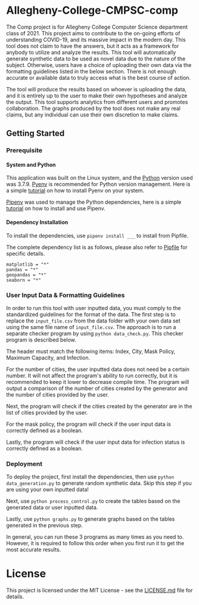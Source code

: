 # Allegheny-College-CMPSC-comp

The Comp project is for Allegheny College Computer Science department class of 2021.
This project aims to contribute to the on-going efforts of understanding COVID-19,
and its massive impact in the modern day. This tool does not claim to have the answers,
but it acts as a framework for anybody to utilize and analyze the results. This tool
will automatically generate synthetic data to be used as novel data due to the nature
of the subject. Otherwise, users have a choice of uploading their own data via the
formatting guidelines listed in the below section. There is not enough accurate or
available data to truly access what is the best course of action.

The tool will produce the results based on whoever is uploading the data, and it is entirely
up to the user to make their own hypotheses and analyze the output. This tool supports
analytics from different users and promotes collaboration. The graphs produced by the tool
does not make any real claims, but any individual can use their own discretion to make claims.

## Getting Started

### Prerequisite

#### System and Python

This application was built on the Linux system, and the [Python](https://www.python.org/)
version used was 3.7.9. [Pyenv](https://github.com/pyenv/pyenv) is recommended for Python
version management. Here is a simple [tutorial](https://realpython.com/intro-to-pyenv/)
on how to install Pyenv on your system.

[Pipenv](https://github.com/pypa/pipenv) was used to manage the Python dependencies,
here is a simple [tutorial](https://realpython.com/pipenv-guide/) on how to install
and use Pipenv.

#### Dependency Installation

To install the dependencies, use `pipenv install ___` to install from Pipfile.

The complete dependency list is as follows, please also refer to [Pipfile](comp/Pipfile)
for specific details.

```
matplotlib = "*"
pandas = "*"
geopandas = "*"
seaborn = "*"
```

### User Input Data & Formatting Guidelines

In order to run this tool with user inputted data, you must comply to the standardized
guidelines for the format of the data. The first step is to replace the `input_file.csv`
from the data folder with your own data set using the same file name of `input_file.csv`.
The approach is to run a separate checker program by using `python data_check.py`.
This checker program is described below.

The header must match the following items:
Index, City, Mask Policy, Maximum Capacity, and Infection.

For the number of cities, the user inputted data does not need be a certain number.
It will not affect the program's ability to run correctly, but it is recommended to
keep it lower to decrease compile time. The program will output a comparison of the
number of cities created by the generator and the number of cities provided by the user.

Next, the program will check if the cities created by the generator are in the list of
cities provided by the user.

For the mask policy, the program will check if the user input data is correctly defined as
a boolean.

Lastly, the program will check if the user input data for infection status is correctly defined
as a boolean.

### Deployment

To deploy the project, first install the dependencies, then use `python data_generation.py` to
generate random synthetic data. Skip this step if you are using your own inputted data!

Next, use `python process_control.py` to create the tables based on the generated data or user
inputted data.

Lastly, use `python graphs.py` to generate graphs based on the tables generated in the previous
step.

In general, you can run these 3 programs as many times as you need to. However, it is required
to follow this order when you first run it to get the most accurate results.

# License

This project is licensed under the MIT License - see the [LICENSE.md](LICENSE)
file for details.
